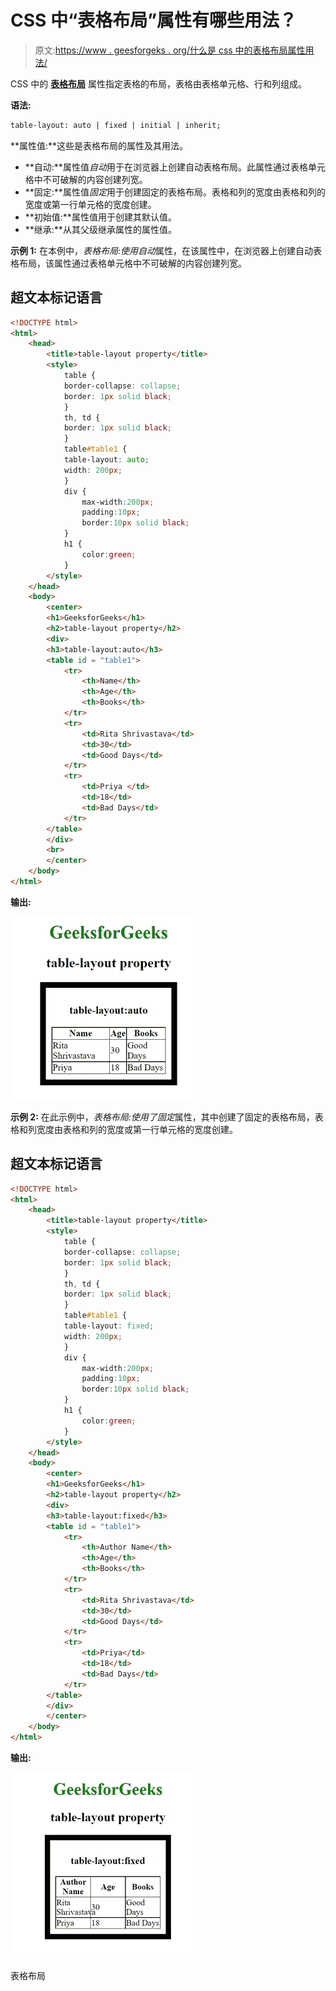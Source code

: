 # CSS 中“表格布局”属性有哪些用法？

> 原文:[https://www . geesforgeks . org/什么是 css 中的表格布局属性用法/](https://www.geeksforgeeks.org/what-are-the-usage-of-table-layout-property-in-css/)

CSS 中的 [**表格布局**](https://www.geeksforgeeks.org/css-table-layout-property/) 属性指定表格的布局，表格由表格单元格、行和列组成。

**语法:**

```html
table-layout: auto | fixed | initial | inherit;
```

**属性值:**这些是表格布局的属性及其用法。

*   **自动:**属性值*自动*用于在浏览器上创建自动表格布局。此属性通过表格单元格中不可破解的内容创建列宽。
*   **固定:**属性值*固定*用于创建固定的表格布局。表格和列的宽度由表格和列的宽度或第一行单元格的宽度创建。
*   **初始值:**属性值用于创建其默认值。
*   **继承:**从其父级继承属性的属性值。

**示例 1:** 在本例中，*表格布局:*使用*自动*属性，在该属性中，在浏览器上创建自动表格布局，该属性通过表格单元格中不可破解的内容创建列宽。

## 超文本标记语言

```html
<!DOCTYPE html>
<html>
    <head>
        <title>table-layout property</title>
        <style>
            table {
            border-collapse: collapse;
            border: 1px solid black;
            }
            th, td {
            border: 1px solid black;
            }
            table#table1 {
            table-layout: auto;
            width: 200px;
            }
            div {
                max-width:200px;
                padding:10px;
                border:10px solid black;
            }
            h1 {
                color:green;
            }
        </style>
    </head>
    <body>
        <center>
        <h1>GeeksforGeeks</h1>
        <h2>table-layout property</h2>
        <div>
        <h3>table-layout:auto</h3>
        <table id = "table1">
            <tr>
                <th>Name</th>
                <th>Age</th>
                <th>Books</th>
            </tr>
            <tr>
                <td>Rita Shrivastava</td>
                <td>30</td>
                <td>Good Days</td>
            </tr>
            <tr>
                <td>Priya </td>
                <td>18</td>
                <td>Bad Days</td>
            </tr>
        </table>
        </div>
        <br>
        </center>
    </body>
</html>
```

**输出:**

![](img/143f783e5cf0a8c37fc19be8fe81e55e.png)

**示例 2:** 在此示例中，*表格布局:*使用了*固定*属性，其中创建了固定的表格布局，表格和列宽度由表格和列的宽度或第一行单元格的宽度创建。

## 超文本标记语言

```html
<!DOCTYPE html>
<html>
    <head>
        <title>table-layout property</title>
        <style>
            table {
            border-collapse: collapse;
            border: 1px solid black;
            }
            th, td {
            border: 1px solid black;
            }
            table#table1 {
            table-layout: fixed;
            width: 200px;
            }
            div {
                max-width:200px;
                padding:10px;
                border:10px solid black;
            }
            h1 {
                color:green;
            }
        </style>
    </head>
    <body>
        <center>
        <h1>GeeksforGeeks</h1>
        <h2>table-layout property</h2>
        <div>
        <h3>table-layout:fixed</h3>
        <table id = "table1">
            <tr>
                <th>Author Name</th>
                <th>Age</th>
                <th>Books</th>
            </tr>
            <tr>
                <td>Rita Shrivastava</td>
                <td>30</td>
                <td>Good Days</td>
            </tr>
            <tr>
                <td>Priya</td>
                <td>18</td>
                <td>Bad Days</td>
            </tr>
        </table>
        </div>
        </center>
    </body>
</html>
```

**输出:**

![](img/040f9d5434dd4a7be4d4059812e0a065.png)

表格布局